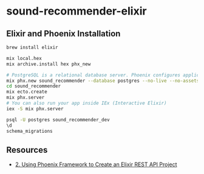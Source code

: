 # sound-recommender-elixir

## Elixir and Phoenix Installation

```sh
brew install elixir

mix local.hex
mix archive.install hex phx_new

# PostgreSQL is a relational database server. Phoenix configures applications to use it by default
mix phx.new sound_recommender --database postgres --no-live --no-assets --no-html --no-dashboard
cd sound_recommender
mix ecto.create
mix phx.server
# You can also run your app inside IEx (Interactive Elixir)
iex -S mix phx.server

psql -U postgres sound_recommender_dev
\d
schema_migrations
```

## Resources

* [2. Using Phoenix Framework to Create an Elixir REST API Project](https://www.youtube.com/watch?v=s3WNCjN4Pes)